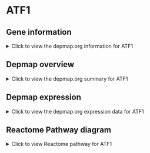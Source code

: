 <h1>ATF1</h1>

<h2>Gene information</h2>
<details>
  <summary>Click to view the depmap.org information for ATF1</summary>
  <iframe src="https://depmap.org/portal/gene/ATF1?tab=about" style="border:none;width:100%;height:800px"></iframe>
</details>

<h2>Depmap overview</h2>
<details>
  <summary>Click to view the depmap.org summary for ATF1</summary>
  <iframe src="https://depmap.org/portal/gene/ATF1?tab=overview" style="border:none;width:100%;height:800px"></iframe>
</details>

<h2>Depmap expression</h2>
<details>
  <summary>Click to view the depmap.org expression data for ATF1</summary>
  <iframe src="https://depmap.org/portal/gene/ATF1?tab=characterization" style="border:none;width:100%;height:800px"></iframe>
</details>



<h2>Reactome Pathway diagram</h2>
<details>
  <summary>Click to view Reactome pathway for ATF1</summary>
  <p>CREB phosphorylation</p>
  <iframe src="https://reactome.org/PathwayBrowser/#/R-HSA-199920" style="border:none;width:100%;height:800px"></iframe>
</details>



